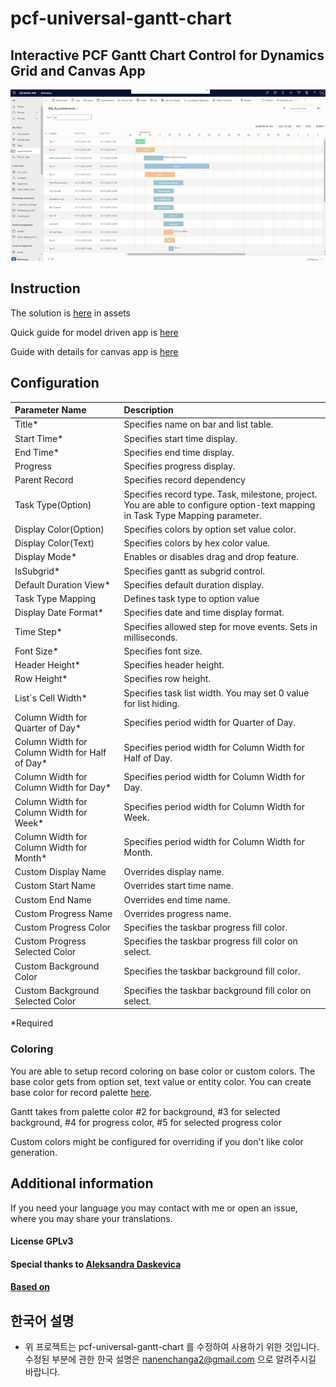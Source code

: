 # pcf-universal-gantt-chart

## Interactive PCF Gantt Chart Control for Dynamics Grid and Canvas App

![example](https://github.com/MaTeMaTuK/pcf-universal-gantt-chart/blob/master/DocumentationAssets/ganttStandard.gif)

## Instruction

The solution is [here](https://github.com/MaTeMaTuK/pcf-universal-gantt-chart/releases) in assets

Quick guide for model driven app is [here](/Model%20Driven%20Guide.md)

Guide with details for canvas app is [here](/Canvas%20Guide.md)

## Configuration

| Parameter Name                                  | Description                                                                                                                    |
| :---------------------------------------------- | :----------------------------------------------------------------------------------------------------------------------------- |
| Title\*                                         | Specifies name on bar and list table.                                                                                          |
| Start Time\*                                    | Specifies start time display.                                                                                                  |
| End Time\*                                      | Specifies end time display.                                                                                                    |
| Progress                                        | Specifies progress display.                                                                                                    |
| Parent Record                                   | Specifies record dependency                                                                                                    |
| Task Type(Option)                               | Specifies record type. Task, milestone, project. You are able to configure option-text mapping in Task Type Mapping parameter. |
| Display Color(Option)                           | Specifies colors by option set value color.                                                                                    |
| Display Color(Text)                             | Specifies colors by hex color value.                                                                                           |
| Display Mode\*                                  | Enables or disables drag and drop feature.                                                                                     |
| IsSubgrid\*                                     | Specifies gantt as subgrid control.                                                                                            |
| Default Duration View\*                         | Specifies default duration display.                                                                                            |
| Task Type Mapping                               | Defines task type to option value                                                                                              |
| Display Date Format\*                           | Specifies date and time display format.                                                                                        |
| Time Step\*                                     | Specifies allowed step for move events. Sets in milliseconds.                                                                  |
| Font Size\*                                     | Specifies font size.                                                                                                           |
| Header Height\*                                 | Specifies header height.                                                                                                       |
| Row Height\*                                    | Specifies row height.                                                                                                          |
| List`s Cell Width\*                             | Specifies task list width. You may set 0 value for list hiding.                                                                |
| Column Width for Quarter of Day\*               | Specifies period width for Quarter of Day.                                                                                     |
| Column Width for Column Width for Half of Day\* | Specifies period width for Column Width for Half of Day.                                                                       |
| Column Width for Column Width for Day\*         | Specifies period width for Column Width for Day.                                                                               |
| Column Width for Column Width for Week\*        | Specifies period width for Column Width for Week.                                                                              |
| Column Width for Column Width for Month\*       | Specifies period width for Column Width for Month.                                                                             |
| Custom Display Name                             | Overrides display name.                                                                                                        |
| Custom Start Name                               | Overrides start time name.                                                                                                     |
| Custom End Name                                 | Overrides end time name.                                                                                                       |
| Custom Progress Name                            | Overrides progress name.                                                                                                       |
| Custom Progress Color                           | Specifies the taskbar progress fill color.                                                                                     |
| Custom Progress Selected Color                  | Specifies the taskbar progress fill color on select.                                                                           |
| Custom Background Color                         | Specifies the taskbar background fill color.                                                                                   |
| Custom Background Selected Color                | Specifies the taskbar background fill color on select.                                                                         |

\*Required

### Coloring

You are able to setup record coloring on base color or custom colors.
The base color gets from option set, text value or entity color. You can create base color for record palette [here](https://ant.design/docs/spec/colors#Palette-Generation-Tool).

Gantt takes from palette color #2 for background, #3 for selected background, #4 for progress color, #5 for selected progress color

Custom colors might be configured for overriding if you don't like color generation.

## Additional information

If you need your language you may contact with me or open an issue, where you may share your translations.

#### License GPLv3

#### Special thanks to [Aleksandra Daskevica](mailto:aleksandra.daskevica@cgi.com)

#### [Based on](https://github.com/MaTeMaTuK/gantt-task-react)


## 한국어 설명
- 위 프로젝트는 pcf-universal-gantt-chart 를 수정하여 사용하기 위한 것입니다. 수정된 부분에 관한 한국 설명은 nanenchanga2@gmail.com 으로 알려주시길 바랍니다.